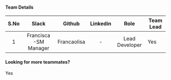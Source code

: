 #### Team Details
| S.No | Slack                 |   Github    | Linkedin |            Role            | Team Lead |
|:----:|:---------------------:|:-----------:|:--------:|:--------------------------:|-----------|
|   1  | Francisca -SM Manager | Francaolisa |     -    | Lead Developer             |Yes        |

#### Looking for more teammates?
Yes
